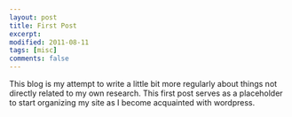 ```yaml
---
layout: post
title: First Post
excerpt:
modified: 2011-08-11
tags: [misc]
comments: false
---
```

This blog is my attempt to write a little bit more regularly about things not directly related to my own research.  This first post serves as a placeholder to start organizing my site as I become acquainted with wordpress.
